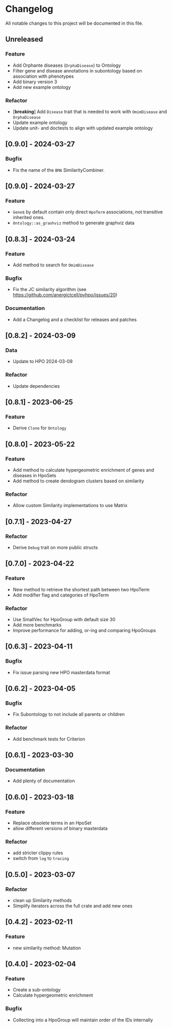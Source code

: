# Changelog

All notable changes to this project will be documented in this file.

## Unreleased

### Feature

- Add Orphante diseases (`OrphaDisease`) to Ontology
- Filter gene and disease annotations in subontology based on association with phenotypes
- Add binary version 3
- Add new example ontology

### Refactor

- [**breaking**] Add `Disease` trait that is needed to work with `OmimDisease` and `OrphaDisease`
- Update example ontology
- Update unit- and doctests to align with updated example ontology

## [0.9.0] - 2024-03-27

### Bugfix

- Fix the name of the `BMA` SimilarityCombiner.


## [0.9.0] - 2024-03-27

### Feature

- `Gene`s by default contain only direct `HpoTerm` associations, not transitive inherited ones.
- `Ontology::as_graohviz` method to generate graphviz data


## [0.8.3] - 2024-03-24

### Feature

- Add method to search for `OmimDisease`

### Bugfix

- Fix the JC similarity algorithm (see https://github.com/anergictcell/pyhpo/issues/20)

### Documentation

- Add a Changelog and a checklist for releases and patches


## [0.8.2] - 2024-03-09

### Data

- Update to HPO 2024-03-09

### Refactor

- Update dependencies


## [0.8.1] - 2023-06-25

### Feature

- Derive `Clone` for `Ontology`


## [0.8.0] - 2023-05-22

### Feature

- Add method to calculate hypergeometric enrichment of genes and diseases in HpoSets
- Add method to create dendogram clusters based on similarity

### Refactor

- Allow custom Similarity implementations to use Matrix


## [0.7.1] - 2023-04-27

### Refactor

- Derive `Debug` trait on more public structs


## [0.7.0] - 2023-04-22

### Feature

- New method to retrieve the shortest path between two HpoTerm
- Add modifier flag and categories of HpoTerm

### Refactor

- Use SmallVec for HpoGroup with default size 30
- Add more benchmarks
- Improve performance for adding, or-ing and comparing HpoGroups


## [0.6.3] - 2023-04-11

### Bugfix

- Fix issue parsing new HPO masterdata format


## [0.6.2] - 2023-04-05

### Bugfix

- Fix Subontology to not include all parents or children

### Refactor

- Add benchmark tests for Criterion


## [0.6.1] - 2023-03-30

### Documentation

- Add plenty of documentation


## [0.6.0] - 2023-03-18

### Feature

- Replace obsolete terms in an HpoSet
- allow different versions of binary masterdata

### Refactor

- add stricter clippy rules
- switch from `log` to `tracing`


## [0.5.0] - 2023-03-07

### Refactor

- clean up Similarity methods
- Simplify iterators across the full crate and add new ones


## [0.4.2] - 2023-02-11

### Feature

- new similarity method: Mutation


## [0.4.0] - 2023-02-04

### Feature

- Create a sub-ontology
- Calculate hypergeometric enrichment

### Bugfix

- Collecting into a HpoGroup will maintain order of the IDs internally
